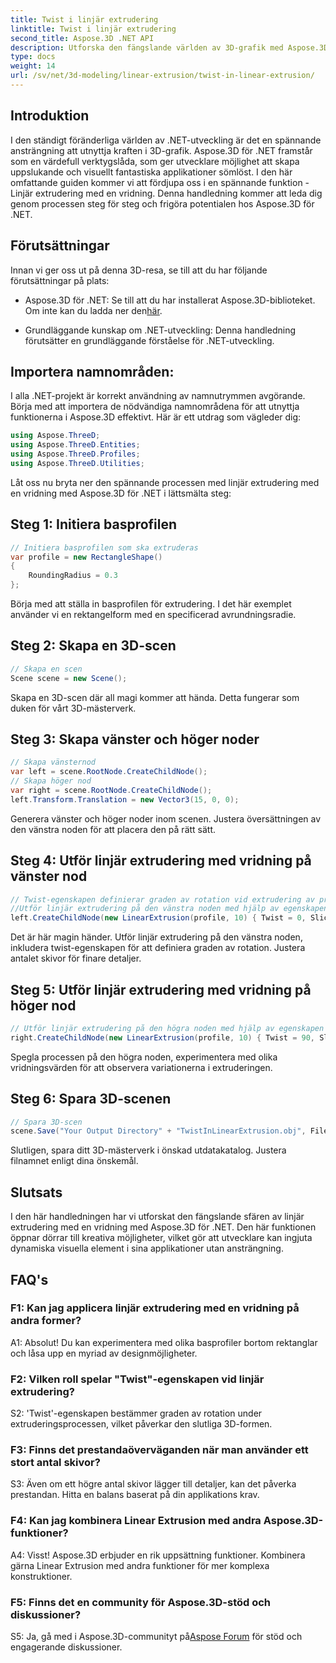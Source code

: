 ```yaml
---
title: Twist i linjär extrudering
linktitle: Twist i linjär extrudering
second_title: Aspose.3D .NET API
description: Utforska den fängslande världen av 3D-grafik med Aspose.3D för .NET. Lär dig steg för steg linjär extrudering med en vridning.
type: docs
weight: 14
url: /sv/net/3d-modeling/linear-extrusion/twist-in-linear-extrusion/
---
```

## Introduktion

I den ständigt föränderliga världen av .NET-utveckling är det en spännande ansträngning att utnyttja kraften i 3D-grafik. Aspose.3D för .NET framstår som en värdefull verktygslåda, som ger utvecklare möjlighet att skapa uppslukande och visuellt fantastiska applikationer sömlöst. I den här omfattande guiden kommer vi att fördjupa oss i en spännande funktion - Linjär extrudering med en vridning. Denna handledning kommer att leda dig genom processen steg för steg och frigöra potentialen hos Aspose.3D för .NET.

## Förutsättningar

Innan vi ger oss ut på denna 3D-resa, se till att du har följande förutsättningar på plats:

-  Aspose.3D för .NET: Se till att du har installerat Aspose.3D-biblioteket. Om inte kan du ladda ner den[här](https://releases.aspose.com/3d/net/).

- Grundläggande kunskap om .NET-utveckling: Denna handledning förutsätter en grundläggande förståelse för .NET-utveckling.

## Importera namnområden:

I alla .NET-projekt är korrekt användning av namnutrymmen avgörande. Börja med att importera de nödvändiga namnområdena för att utnyttja funktionerna i Aspose.3D effektivt. Här är ett utdrag som vägleder dig:

```csharp
using Aspose.ThreeD;
using Aspose.ThreeD.Entities;
using Aspose.ThreeD.Profiles;
using Aspose.ThreeD.Utilities;
```

Låt oss nu bryta ner den spännande processen med linjär extrudering med en vridning med Aspose.3D för .NET i lättsmälta steg:

## Steg 1: Initiera basprofilen

```csharp
// Initiera basprofilen som ska extruderas
var profile = new RectangleShape()
{
    RoundingRadius = 0.3
};
```

Börja med att ställa in basprofilen för extrudering. I det här exemplet använder vi en rektangelform med en specificerad avrundningsradie.

## Steg 2: Skapa en 3D-scen

```csharp
// Skapa en scen
Scene scene = new Scene();
```

Skapa en 3D-scen där all magi kommer att hända. Detta fungerar som duken för vårt 3D-mästerverk.

## Steg 3: Skapa vänster och höger noder

```csharp
// Skapa vänsternod
var left = scene.RootNode.CreateChildNode();
// Skapa höger nod
var right = scene.RootNode.CreateChildNode();
left.Transform.Translation = new Vector3(15, 0, 0);
```

Generera vänster och höger noder inom scenen. Justera översättningen av den vänstra noden för att placera den på rätt sätt.

## Steg 4: Utför linjär extrudering med vridning på vänster nod

```csharp
// Twist-egenskapen definierar graden av rotation vid extrudering av profilen
//Utför linjär extrudering på den vänstra noden med hjälp av egenskapen twist and slices
left.CreateChildNode(new LinearExtrusion(profile, 10) { Twist = 0, Slices = 100 });
```

Det är här magin händer. Utför linjär extrudering på den vänstra noden, inkludera twist-egenskapen för att definiera graden av rotation. Justera antalet skivor för finare detaljer.

## Steg 5: Utför linjär extrudering med vridning på höger nod

```csharp
// Utför linjär extrudering på den högra noden med hjälp av egenskapen twist and slices
right.CreateChildNode(new LinearExtrusion(profile, 10) { Twist = 90, Slices = 100 });
```

Spegla processen på den högra noden, experimentera med olika vridningsvärden för att observera variationerna i extruderingen.

## Steg 6: Spara 3D-scenen

```csharp
// Spara 3D-scen
scene.Save("Your Output Directory" + "TwistInLinearExtrusion.obj", FileFormat.WavefrontOBJ);
```

Slutligen, spara ditt 3D-mästerverk i önskad utdatakatalog. Justera filnamnet enligt dina önskemål.

## Slutsats

I den här handledningen har vi utforskat den fängslande sfären av linjär extrudering med en vridning med Aspose.3D för .NET. Den här funktionen öppnar dörrar till kreativa möjligheter, vilket gör att utvecklare kan ingjuta dynamiska visuella element i sina applikationer utan ansträngning.

## FAQ's

### F1: Kan jag applicera linjär extrudering med en vridning på andra former?

A1: Absolut! Du kan experimentera med olika basprofiler bortom rektanglar och låsa upp en myriad av designmöjligheter.

### F2: Vilken roll spelar "Twist"-egenskapen vid linjär extrudering?

S2: 'Twist'-egenskapen bestämmer graden av rotation under extruderingsprocessen, vilket påverkar den slutliga 3D-formen.

### F3: Finns det prestandaöverväganden när man använder ett stort antal skivor?

S3: Även om ett högre antal skivor lägger till detaljer, kan det påverka prestandan. Hitta en balans baserat på din applikations krav.

### F4: Kan jag kombinera Linear Extrusion med andra Aspose.3D-funktioner?

A4: Visst! Aspose.3D erbjuder en rik uppsättning funktioner. Kombinera gärna Linear Extrusion med andra funktioner för mer komplexa konstruktioner.

### F5: Finns det en community för Aspose.3D-stöd och diskussioner?

 S5: Ja, gå med i Aspose.3D-communityt på[Aspose Forum](https://forum.aspose.com/c/3d/18) för stöd och engagerande diskussioner.